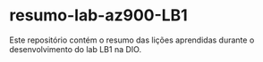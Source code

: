 # resumo-lab-az900-LB1
Este repositório contém o resumo das lições aprendidas durante o desenvolvimento do lab LB1 na DIO.
